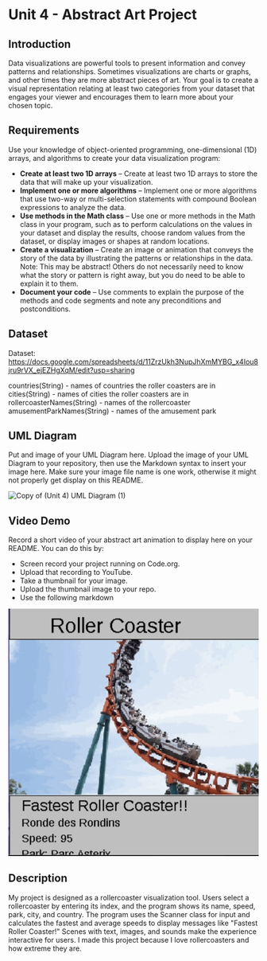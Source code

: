 # Unit 4 - Abstract Art Project

## Introduction

Data visualizations are powerful tools to present information and convey patterns and relationships. Sometimes visualizations are charts or graphs, and other times they are more abstract pieces of art. Your goal is to create a visual representation relating at least two categories from your dataset that engages your viewer and encourages them to learn more about your chosen topic.

## Requirements

Use your knowledge of object-oriented programming, one-dimensional (1D) arrays, and algorithms to create your data visualization program:

- **Create at least two 1D arrays** – Create at least two 1D arrays to store the data that will make up your visualization.
- **Implement one or more algorithms** – Implement one or more algorithms that use two-way or multi-selection statements with compound Boolean expressions to analyze the data.
- **Use methods in the Math class** – Use one or more methods in the Math class in your program, such as to perform calculations on the values in your dataset and display the results, choose random values from the dataset, or display images or shapes at random locations.
- **Create a visualization** – Create an image or animation that conveys the story of the data by illustrating the patterns or relationships in the data.
  Note: This may be abstract! Others do not necessarily need to know what the story or pattern is right away, but you do need to be able to explain it to them.
- **Document your code** – Use comments to explain the purpose of the methods and code segments and note any preconditions and postconditions.

## Dataset

Dataset: https://docs.google.com/spreadsheets/d/11ZrzUkh3NupJhXmMYBG_x4Iou8jru9rVX_ejEZHgXqM/edit?usp=sharing

countries(String) - names of countries the roller coasters are in
cities(String) - names of cities the roller coasters are in
rollercoasterNames(String) - names of the rollercoaster
amusementParkNames(String) - names of the amusement park

## UML Diagram

Put and image of your UML Diagram here. Upload the image of your UML Diagram to your repository, then use the Markdown syntax to insert your image here. Make sure your image file name is one work, otherwise it might not properly get display on this README.

![Copy of (Unit 4) UML Diagram (1)](https://github.com/user-attachments/assets/0df45f2a-f883-470b-8743-028711d46445)


## Video Demo

Record a short video of your abstract art animation to display here on your README. You can do this by:

- Screen record your project running on Code.org.
- Upload that recording to YouTube.
- Take a thumbnail for your image.
- Upload the thumbnail image to your repo.
- Use the following markdown

[![Thumbnail for my projet](thumbnail.png)](https://youtu.be/KKS_RlBw95c)



## Description

My project is designed as a rollercoaster visualization tool. Users select a rollercoaster by entering its index, and the program shows its name, speed, park, city, and country. The program uses the Scanner class for input and calculates the fastest and average speeds to display messages like "Fastest Roller Coaster!" Scenes with text, images, and sounds make the experience interactive for users. I made this project because I love rollercoasters and how extreme they are.
